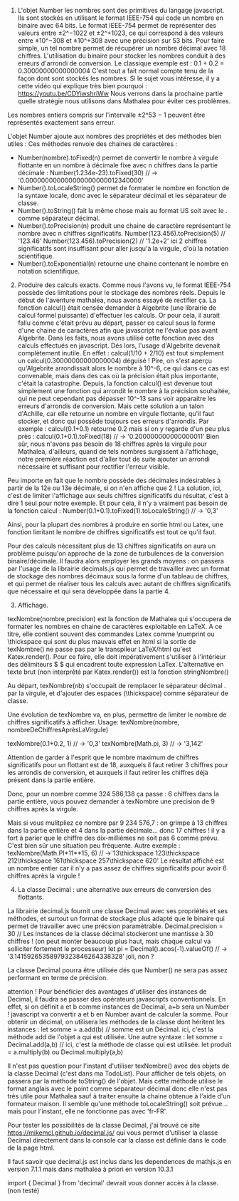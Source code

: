 1. L'objet Number
les nombres sont des primitives du langage javascript. Ils sont stockés en utilisant le format IEEE-754 qui code un nombre en binaire avec 64 bits.
Le format IEEE-754 permet de représenter des valeurs entre ±2^−1022 et ±2^+1023, ce qui correspond à des valeurs entre ±10^−308 et ±10^+308 avec une précision sur 53 bits.
Pour faire simple, un tel nombre permet de récupérer un nombre décimal avec 18 chiffres.
L'utilisation du binaire pour stocker les nombres conduit à des erreurs d'arrondi de conversion.
Le classique exemple est : 0.1 + 0.2 = 0.30000000000000004
C'est tout a fait normal compte tenu de la façon dont sont stockés les nombres. Si le sujet vous intéresse, il y a cette vidéo qui explique très bien pourquoi : https://youtu.be/CDYiwshriWw
Nous verrons dans la prochaine partie quelle stratégie nous utilisons dans Mathalea pour éviter ces problèmes.

Les nombres entiers compris sur l'intervalle ±2^53 − 1 peuvent être représentés exactement sans erreur.

L'objet Number ajoute aux nombres des propriétés et des méthodes bien utiles :
Ces méthodes renvoie des chaines de caractères :
- Number(nombre).toFixed(n) permet de convertir le nombre à virgule flottante en un nombre à décimale fixe avec n chiffres dans la partie décimale :
Number(1.234e-23).toFixed(30) // -> '0.000000000000000000000012340000'
- Number().toLocaleString() permet de formater le nombre en fonction de la syntaxe locale, donc avec le séparateur décimal et les séparateur de classe.
- Number().toString() fait la même chose mais au format US soit avec le . comme séparateur décimal.
- Number().toPrecision(n) produit une chaine de caractère représentant le nombre avec n chiffres significatifs.
Number(123.456).toPrecision(5) // '123.46'
Number(123.456).toPrecision(2) // '1.2e+2' ici 2 chiffres significatifs sont insuffisant pour aller jusqu'à la virgule, d'où la notation scientifique.
- Number().toExponential(n) retourne une chaine contenant le nombre en notation scientifique.

2. Produire des calculs exacts.
Comme nous l'avons vu, le format IEEE-754 possède des limitations pour le stockage des nombres réels.
Depuis le début de l'aventure mathalea, nous avons essayé de rectifier ça.
La fonction calcul() était censée demander à Algebrite (une librairie de calcul formel puissante) d'effectuer les calculs. Or pour cela, il aurait fallu comme c'était prévu au départ, passer ce calcul sous la forme d'une chaine de caractères afin que javascript ne l'évalue pas avant Algebrite.
Dans les faits, nous avons utilisé cette fonction avec des calculs effectués en javascript. Dés lors, l'usage d'Algebrite devenait complètement inutile.
En effet : calcul(1/10 + 2/10) est tout simplement un calcul(0.30000000000000004) déguisé !
Pire, on s'est aperçu qu'Algebrite arrondissait alors le nombre à 10^-6, ce qui dans ce cas est convenable, mais dans des cas où la précision était plus importante, c'était la catastrophe.
Depuis, la fonction calcul() est devenue tout simplement une fonction qui arrondit le nombre à la précision souhaitée, qui ne peut cependant pas dépasser 10^-13 sans voir apparaitre les erreurs d'arrondis de conversion.
Mais cette solution a un talon d'Achille, car elle retourne un nombre en virgule flottante, qu'il faut stocker, et donc qui possède toujours ces erreurs d'arrondis.
Par exemple : calcul(0.1+0.1) retourne 0.2 mais si on y regarde d'un peu plus près :
calcul(0.1+0.1).toFixed(18) // -> '0.200000000000000011'
Bien sûr, nous n'avons pas besoin de 18 chiffres après la virgule pour Mathalea, d'ailleurs, quand de tels nombres surgissent à l'affichage, notre première réaction est d'aller tout de suite ajouter un arrondi nécessaire et suffisant pour rectifier l'erreur visible.

Peu importe en fait que le nombre possède des décimales indésirables à partir de la 12e ou 13e décimale, si on n'en affiche que 2 !
La solution, ici, c'est de limiter l'affichage aux seuls chiffres significatifs du résultat, c'est à dire 1 seul pour notre exemple.
Et pour cela, il n'y a vraiment pas besoin de la fonction calcul :
Number(0.1+0.1).toFixed(1).toLocaleString() // -> '0,3'

Ainsi, pour la plupart des nombres à produire en sortie html ou Latex, une fonction limitant le nombre de chiffres significatifs est tout ce qu'il faut.

Pour des calculs nécessitant plus de 13 chiffres significatifs on aura un problème puisqu'on approche de la zone de turbulences de la conversion binaire/décimale.
Il faudra alors employer les grands moyens : on passera par l'usage de la librairie decimals.js qui permet de travailler avec un format de stockage des nombres décimaux sous la forme d'un tableau de chiffres, et qui permet de réaliser tous les calculs avec autant de chiffres significatifs que nécessaire et qui sera développée dans la partie 4.

3. Affichage.

texNombre(nombre,precision) est la fonction de Mathalea qui s'occupera de formater les nombres en chaine de caractères exploitable en LaTeX. A ce titre, elle contient souvent des commandes Latex comme \numprint ou \thickspace qui sont du plus mauvais effet en html si la sortie de texNombre() ne passe pas par le transpileur LaTeX/html qu'est Katex.render(). Pour ce faire, elle doit impérativement s'utiliser à l'intérieur des délimiteurs $  $ qui encadrent toute expression LaTex.
L'alternative en texte brut (non interprêté par Katex.render()) est la fonction stringNombre()

Au départ, texNombre(nb) s'occupait de remplacer le séparateur décimal . par la virgule, et d'ajouter des espaces (\thickspace) comme séparateur de classe.

Une évolution de texNombre va, en plus, permettre de limiter le nombre de chiffres significatifs à afficher.
Usage: texNombre(nombre, nombreDeChiffresAprèsLaVirgule)

texNombre(0.1+0.2, 1) // -> '0,3'
texNombre(Math.pi, 3) // -> '3,142'

Attention de garder à l'esprit que le nombre maximum de chiffres significatifs pour un flottant est de 18, auxquels il faut retirer 3 chiffres pour les arrondis de conversion, et auxquels il faut retirer les chiffres déjà présent dans la partie entière.

Donc, pour un nombre comme 324 586,138 ça passe : 6 chiffres dans la partie entière, vous pouvez demander à texNombre une precision de 9 chiffres après la virgule.

Mais si vous mulitpliez ce nombre par 9 234 576,7 : on grimpe à 13 chiffres dans la partie entière et 4 dans la partie décimale... donc 17 chiffres ! il y a fort à parier que le chiffre des dix-millièmes ne soit pas 6 comme prévu.
C'est bien sûr une situation peu fréquente.
Autre exemple :
texNombre(Math.PI*11**15, 6) // ->'13\\thickspace 123\\thickspace 212\\thickspace 161\\thickspace 257\\thickspace 620' 
Le résultat affiché est un nombre entier car il n'y a pas assez de chiffres significatifs pour avoir 6 chiffres après la virgule !

4. La classe Decimal : une alternative aux erreurs de conversion des flottants.

La librairie decimal.js fournit une classe Decimal avec ses propriétés et ses méthodes, et surtout un format de stockage plus adapté que le binaire qui permet de travailler avec une précsion paramètrable.
Decimal.precision = 30 // Les instances de la classe décimal stockeront une mantisse à 30 chiffres ! (on peut monter beaucoup plus haut, mais chaque calcul va solliciter fortement le processeur)
let pi = Decimal().acos(-1).valueOf() // -> '3.14159265358979323846264338328' joli, non ?

La classe Decimal pourra être utilisée dés que Number() ne sera pas assez performant en terme de précision.

attention ! Pour bénéficier des avantages d'utiliser des instances de Decimal, il faudra se passer des opérateurs javascripts conventionnels.
En effet, si on définit a et b comme instances de Decimal, a+b sera un Number ! javascript va convertir a et b en Number avant de calculer la somme.
Pour obtenir un décimal, on utilisera les méthodes de la classe dont héritent les instances :
let somme = a.add(b) // somme est un Décimal. ici, c'est la méthode add de l'objet a qui est utilisée.
Une autre syntaxe :
let somme = Decimal.add(a,b) // ici, c'est la méthode de classe qui est utilisée.
let produit = a.multiply(b) ou Decimal.multiply(a,b)

Il n'est pas question pour l'instant d'utiliser texNombre() avec des objets de la classe Decimal (c'est dans ma TodoList).
Pour afficher de tels objets, on passera par la méthode toString() de l'objet.
Mais cette méthode utilise le format anglais avec le point comme séparateur décimal donc elle n'est pas très utile pour Mathalea sauf à traiter ensuite la chaine obtenue à l'aide d'un formateur maison.
Il semble qu'une méthode toLocaleString() soit prévue... mais pour l'instant, elle ne fonctionne pas avec 'fr-FR'.

Pour tester les possibilités de la classe Decimal, j'ai trouvé ce site https://mikemcl.github.io/decimal.js/ qui vous permet d'utiliser la classe Decimal directement dans la console car la classe est définie dans le code de la page html.

Il faut savoir que decimal.js est inclus dans les dependences de mathjs.js en version 7.1.1 mais dans mathalea à priori en version 10.3.1

import { Decimal } from 'decimal' devrait vous donner accès à la classe. (non testé)

